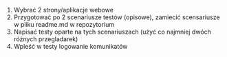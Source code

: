 1. Wybrać 2 strony/aplikacje webowe
2. Przygotować po 2 scenariusze testów (opisowe), zamiecić scensariusze w pliku readme.md w repozytorium
3. Napisać testy oparte na tych scenariuszach (użyć co najmniej dwóch różnych przegladarek)
5. Wpleść w testy logowanie komunikatów
